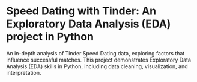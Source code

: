# Speed Dating with Tinder: An Exploratory Data Analysis (EDA) project in Python
An in-depth analysis of Tinder Speed Dating data, exploring factors that influence successful matches. This project demonstrates Exploratory Data Analysis (EDA) skills in Python, including data cleaning, visualization, and interpretation.
